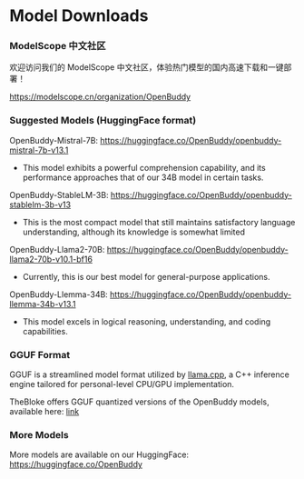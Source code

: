 # Model Downloads

### ModelScope 中文社区

欢迎访问我们的 ModelScope 中文社区，体验热门模型的国内高速下载和一键部署！

https://modelscope.cn/organization/OpenBuddy

### Suggested Models (HuggingFace format)

OpenBuddy-Mistral-7B: https://huggingface.co/OpenBuddy/openbuddy-mistral-7b-v13.1

- This model exhibits a powerful comprehension capability, and its performance approaches that of our 34B model in certain tasks.

OpenBuddy-StableLM-3B: https://huggingface.co/OpenBuddy/openbuddy-stablelm-3b-v13

- This is the most compact model that still maintains satisfactory language understanding, although its knowledge is somewhat limited

OpenBuddy-Llama2-70B: https://huggingface.co/OpenBuddy/openbuddy-llama2-70b-v10.1-bf16

- Currently, this is our best model for general-purpose applications.

OpenBuddy-Llemma-34B: https://huggingface.co/OpenBuddy/openbuddy-llemma-34b-v13.1

- This model excels in logical reasoning, understanding, and coding capabilities.


### GGUF Format

GGUF is a streamlined model format utilized by [llama.cpp](https://github.com/ggerganov/llama.cpp), a C++ inference engine tailored for personal-level CPU/GPU implementation.

TheBloke offers GGUF quantized versions of the OpenBuddy models, available here: [link](https://huggingface.co/TheBloke?search_models=openbuddy)

### More Models

More models are available on our HuggingFace: https://huggingface.co/OpenBuddy


